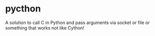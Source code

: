 # pycthon
A solution to call C in Python and pass arguments via socket or file or something that works not like Cython!
